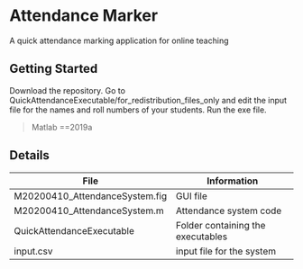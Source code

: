 # Attendance Marker
A quick attendance marking application for online teaching 
## Getting Started
Download the repository. Go to QuickAttendanceExecutable/for_redistribution_files_only and edit the input file for the names and roll numbers of your students. Run the exe file.  
> Matlab ==2019a
>
## Details
| File | Information |
|-------|------------|
| M20200410_AttendanceSystem.fig  | GUI file  | 
| M20200410_AttendanceSystem.m  | Attendance system code  | 
| QuickAttendanceExecutable  | Folder containing the executables  | 
| input.csv  | input file for the system | 
